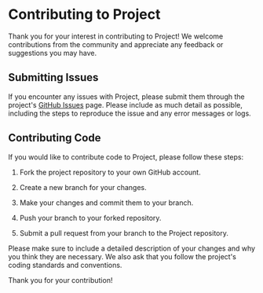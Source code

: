 # Contributing to Project

Thank you for your interest in contributing to Project! We welcome contributions from the community and appreciate any feedback or suggestions you may have.

## Submitting Issues

If you encounter any issues with Project, please submit them through the project's [GitHub Issues](https://github.com/TheWation/WebSecurityVision/issues) page. Please include as much detail as possible, including the steps to reproduce the issue and any error messages or logs.

## Contributing Code

If you would like to contribute code to Project, please follow these steps:

1. Fork the project repository to your own GitHub account.

2. Create a new branch for your changes.

3. Make your changes and commit them to your branch.

4. Push your branch to your forked repository.

5. Submit a pull request from your branch to the Project repository.

Please make sure to include a detailed description of your changes and why you think they are necessary. We also ask that you follow the project's coding standards and conventions.

Thank you for your contribution!